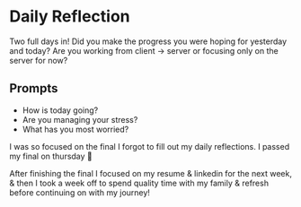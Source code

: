 # Daily Reflection
Two full days in! Did you make the progress you were hoping for yesterday and today? Are you working from client -> server or focusing only on the server for now?  

## Prompts
- How is today going? 
- Are you managing your stress?
- What has you most worried?


I was so focused on the final I forgot to fill out my daily reflections. I passed my final on thursday 🥳

After finishing the final I focused on my resume & linkedin for the next week, & then I took a week off to spend quality time with my family & refresh before continuing on with my journey!